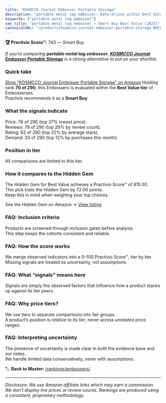 ```yaml
---
title: "KOSMCCO Journal Embosser Portable Storage"
description: "portable metal tag embosser: Data-driven within Best Value ranking using the Practivio Score™. Positioned by quality, value, demand, findability, momentum."
keywords: ["portable metal tag embosser"]
seo_title: "portable metal tag embosser — Smart Buy Best Value (2025)"
canonicalURL: "/products/kosmcco-journal-embosser-portable-storage-B0CQT4RDDP/"
---
```


**🏆 Practivio Score™:** 743 — _Smart Buy_


*If you're comparing **portable metal tag embosser**, **[KOSMCCO Journal Embosser Portable Storage](https://www.amazon.com/dp/B0CQT4RDDP?tag=practivio-20)** is a strong alternative to put on your shortlist.*
### Quick take
[Shop “KOSMCCO Journal Embosser Portable Storage” on Amazon](https://www.amazon.com/dp/B0CQT4RDDP?tag=practivio-20)
Holding rank **70 of 290**, this Embossers is evaluated within the **Best Value tier** of Embosserses.  
Practivio recommends it as a **Smart Buy**.

### What the signals indicate
Price: 78 of 290 (top 27% lowest price).  
Reviews: 79 of 290 (top 28% by review count).  
Rating: 62 of 290 (top 22% by average stars).  
Demand: 33 of 290 (top 12% by purchases this month).

### Position in tier
All comparisons are limited to this tier.

### How it compares to the Hidden Gem
The Hidden Gem for Best Value achieves a Practivio Score™ of 815.00.  
This pick trails the Hidden Gem by 72.00 points.  
Keep this in mind when weighing your top choices.  

See the Hidden Gem on Amazon → [View listing](https://www.amazon.com/dp/B001XQ7ZP8?tag=practivio-20)

### FAQ: Inclusion criteria
Products are screened through inclusion gates before analysis.  
This step keeps the cohorts consistent and reliable.

### FAQ: How the score works
We merge observed indicators into a 0–100 Practivio Score™, tier by tier.  
Missing signals are treated as uncertainty, not assumptions.

### FAQ: What “signals” means here
Signals are simply the observed factors that influence how a product stacks up against its tier peers.

### FAQ: Why price tiers?
We use tiers to separate comparisons into fair groups.  
A product’s position is relative to its tier, never across unrelated price ranges.

### FAQ: Interpreting uncertainty
The presence of uncertainty is made clear in both the evidence base and our notes.  
We handle limited data conservatively, never with assumptions.


🏷️ **Back to Master:** [/rankings/embossers/](/rankings/embossers/)

---
_Disclosure: We use Amazon affiliate links which may earn a commission. We don’t display live prices or review counts. Rankings are produced using a consistent, proprietary methodology._
